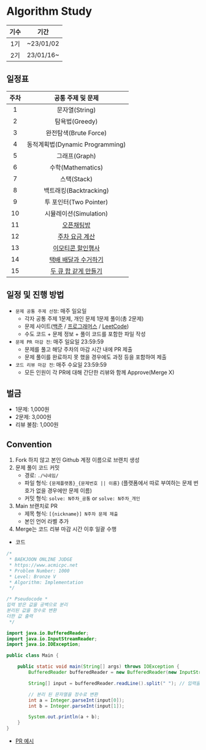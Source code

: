 # Algorithm Study

| 기수 |    기간     |
|:--:|:---------:|
| 1기 | ~23/01/02 |
| 2기 | 23/01/16~ |

## 일정표

| 주차 |                                    공통 주제 및 문제                                    |
|:--:|:--------------------------------------------------------------------------------:|
| 1  |                                   문자열(String)                                    |
| 2  |                                   탐욕법(Greedy)                                    |
| 3  |                                완전탐색(Brute Force)                                 |
| 4  |                            동적계획법(Dynamic Programming)                            |
| 5  |                                    그래프(Graph)                                    |
| 6  |                                 수학(Mathematics)                                  |
| 7  |                                    스택(Stack)                                     |
| 8  |                                백트래킹(Backtracking)                                |
| 9  |                                투 포인터(Two Pointer)                                |
| 10 |                                시뮬레이션(Simulation)                                 |
| 11 |     [오픈채팅방](https://school.programmers.co.kr/learn/courses/30/lessons/42888)     |
| 12 |   [주차 요금 계산](https://school.programmers.co.kr/learn/courses/30/lessons/92341)    |
| 13 |  [이모티콘 할인행사](https://school.programmers.co.kr/learn/courses/30/lessons/150368)   |
| 14 | [택배 배달과 수거하기](https://school.programmers.co.kr/learn/courses/30/lessons/150369)  |
| 15 | [두 큐 합 같게 만들기](https://school.programmers.co.kr/learn/courses/30/lessons/118667) |

## 일정 및 진행 방법

- `문제 공통 주제 선정`: 매주 일요일
    - 각자 공통 주제 1문제, 개인 문제 1문제 풀이(총 2문제)
    - 문제 사이트([백준](https://www.acmicpc.net) / [프로그래머스](https://programmers.co.kr) / [LeetCode](https://leetcode.com))
    - 수도 코드 + 문제 정보 + 풀이 코드를 포함한 파일 작성
- `문제 PR 마감 전`: 매주 일요일 23:59:59
    - 문제를 풀고 해당 주차의 마감 시간 내에 PR 제출
    - 문제 풀이를 완료하지 못 했을 경우에도 과정 등을 포함하여 제출
- `코드 리뷰 마감 전`: 매주 수요일 23:59:59
    - 모든 인원이 각 PR에 대해 간단한 리뷰와 함께 Approve(Merge X)

## 벌금

- 1문제: 1,000원
- 2문제: 3,000원
- 리뷰 불참: 1,000원

## Convention

1. Fork 하지 않고 본인 Github 계정 이름으로 브랜치 생성
2. 문제 풀이 코드 커밋
    - 경로: `./닉네임/`
    - 파일 형식: `{문제플랫폼}_{문제번호 || 이름}` (플랫폼에서 따로 부여하는 문제 번호가 없을 경우에만 문제 이름)
    - 커밋 형식: `solve: N주차_공통` or `solve: N주차_개인`
3. Main 브랜치로 PR
    - 제목 형식: `[{nickname}] N주차 문제 제출`
    - 본인 언어 라벨 추가
4. Merge는 코드 리뷰 마감 시간 이후 일괄 수행

- 코드

```java
/*
 * BAEKJOON ONLINE JUDGE
 * https://www.acmicpc.net
 * Problem Number: 1000
 * Level: Bronze V
 * Algorithm: Implementation
 */

/* Pseudocode *
입력 받은 값을 공백으로 분리
분리된 값을 정수로 변환
더한 값 출력
 */

import java.io.BufferedReader;
import java.io.InputStreamReader;
import java.io.IOException;

public class Main {

    public static void main(String[] args) throws IOException {
        BufferedReader bufferedReader = new BufferedReader(new InputStreamReader(System.in));

        String[] input = bufferedReader.readLine().split(" "); // 입력을 받아 공백으로 분리

        // 분리 된 문자열을 정수로 변환
        int a = Integer.parseInt(input[0]);
        int b = Integer.parseInt(input[1]);

        System.out.println(a + b);
    }
}
```

- [PR 예시](https://github.com/InzoJandi/APS/pull/2)
